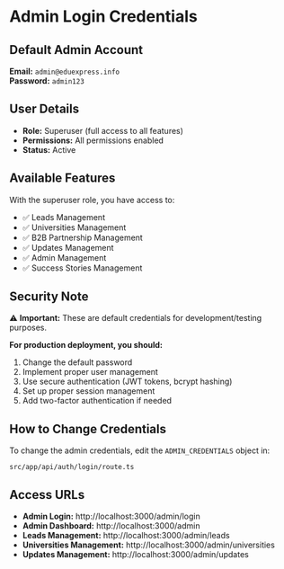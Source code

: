 # Admin Login Credentials

## Default Admin Account

**Email:** `admin@eduexpress.info`  
**Password:** `admin123`

## User Details

- **Role:** Superuser (full access to all features)
- **Permissions:** All permissions enabled
- **Status:** Active

## Available Features

With the superuser role, you have access to:

- ✅ Leads Management
- ✅ Universities Management  
- ✅ B2B Partnership Management
- ✅ Updates Management
- ✅ Admin Management
- ✅ Success Stories Management

## Security Note

⚠️ **Important:** These are default credentials for development/testing purposes. 

**For production deployment, you should:**

1. Change the default password
2. Implement proper user management
3. Use secure authentication (JWT tokens, bcrypt hashing)
4. Set up proper session management
5. Add two-factor authentication if needed

## How to Change Credentials

To change the admin credentials, edit the `ADMIN_CREDENTIALS` object in:
```
src/app/api/auth/login/route.ts
```

## Access URLs

- **Admin Login:** http://localhost:3000/admin/login
- **Admin Dashboard:** http://localhost:3000/admin
- **Leads Management:** http://localhost:3000/admin/leads
- **Universities Management:** http://localhost:3000/admin/universities
- **Updates Management:** http://localhost:3000/admin/updates

